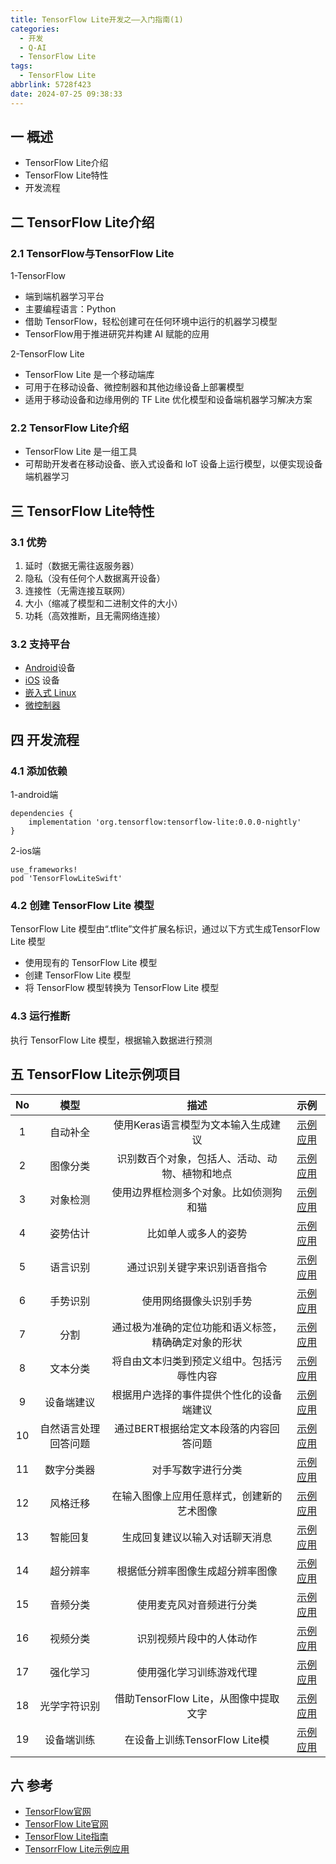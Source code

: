 ```yaml
---
title: TensorFlow Lite开发之——入门指南(1)
categories:
  - 开发
  - Q-AI
  - TensorFlow Lite
tags:
  - TensorFlow Lite
abbrlink: 5728f423
date: 2024-07-25 09:38:33
---
```

## 一 概述

* TensorFlow Lite介绍
* TensorFlow Lite特性
* 开发流程

<!--more-->

## 二 TensorFlow Lite介绍

### 2.1 TensorFlow与TensorFlow Lite

1-TensorFlow

* 端到端机器学习平台
* 主要编程语言：Python
* 借助 TensorFlow，轻松创建可在任何环境中运行的机器学习模型
* TensorFlow用于推进研究并构建 AI 赋能的应用

2-TensorFlow Lite

* TensorFlow Lite 是一个移动端库
* 可用于在移动设备、微控制器和其他边缘设备上部署模型
* 适用于移动设备和边缘用例的 TF Lite 优化模型和设备端机器学习解决方案

### 2.2 TensorFlow Lite介绍

* TensorFlow Lite 是一组工具
* 可帮助开发者在移动设备、嵌入式设备和 loT 设备上运行模型，以便实现设备端机器学习

## 三 TensorFlow Lite特性

### 3.1 优势

1. 延时（数据无需往返服务器）
2. 隐私（没有任何个人数据离开设备）
3. 连接性（无需连接互联网）
4. 大小（缩减了模型和二进制文件的大小）
5. 功耗（高效推断，且无需网络连接）

### 3.2 支持平台

*  [Android](https://www.tensorflow.org/lite/guide/android?hl=zh-cn)设备
*  [iOS](https://www.tensorflow.org/lite/guide/ios?hl=zh-cn) 设备
* [嵌入式 Linux](https://www.tensorflow.org/lite/guide/python?hl=zh-cn)
* [微控制器](https://www.tensorflow.org/lite/microcontrollers?hl=zh-cn)

## 四 开发流程

### 4.1 添加依赖

1-android端 

```
dependencies {
    implementation 'org.tensorflow:tensorflow-lite:0.0.0-nightly'
}
```

2-ios端

```
use_frameworks!
pod 'TensorFlowLiteSwift'
```

### 4.2 创建 TensorFlow Lite 模型

TensorFlow Lite 模型由“.tflite”文件扩展名标识，通过以下方式生成TensorFlow Lite 模型

* 使用现有的 TensorFlow Lite 模型
* 创建 TensorFlow Lite 模型
* 将 TensorFlow 模型转换为 TensorFlow Lite 模型

### 4.3 运行推断

执行 TensorFlow Lite 模型，根据输入数据进行预测

## 五  TensorFlow Lite示例项目

|  No  |         模型         |                         描述                         |                             示例                             |
| :--: | :------------------: | :--------------------------------------------------: | :----------------------------------------------------------: |
|  1   |       自动补全       |         使用Keras语言模型为文本输入生成建议          | [示例应用](https://www.tensorflow.org/lite/examples?hl=zh-cn) |
|  2   |       图像分类       |    识别数百个对象，包括人、活动、动物、植物和地点    | [示例应用](https://www.tensorflow.org/lite/examples?hl=zh-cn) |
|  3   |       对象检测       |        使用边界框检测多个对象。比如侦测狗和猫        | [示例应用](https://www.tensorflow.org/lite/examples?hl=zh-cn) |
|  4   |       姿势估计       |                 比如单人或多人的姿势                 | [示例应用](https://www.tensorflow.org/lite/examples?hl=zh-cn) |
|  5   |       语言识别       |             通过识别关键字来识别语音指令             | [示例应用](https://www.tensorflow.org/lite/examples?hl=zh-cn) |
|  6   |       手势识别       |                使用网络摄像头识别手势                | [示例应用](https://www.tensorflow.org/lite/examples?hl=zh-cn) |
|  7   |         分割         | 通过极为准确的定位功能和语义标签，精确确定对象的形状 | [示例应用](https://www.tensorflow.org/lite/examples?hl=zh-cn) |
|  8   |       文本分类       |      将自由文本归类到预定义组中。包括污辱性内容      | [示例应用](https://www.tensorflow.org/lite/examples?hl=zh-cn) |
|  9   |      设备端建议      |       根据用户选择的事件提供个性化的设备端建议       | [示例应用](https://www.tensorflow.org/lite/examples?hl=zh-cn) |
|  10  | 自然语言处理回答问题 |        通过BERT根据给定文本段落的内容回答问题        | [示例应用](https://www.tensorflow.org/lite/examples?hl=zh-cn) |
|  11  |      数字分类器      |                  对手写数字进行分类                  | [示例应用](https://www.tensorflow.org/lite/examples?hl=zh-cn) |
|  12  |       风格迁移       |      在输入图像上应用任意样式，创建新的艺术图像      | [示例应用](https://www.tensorflow.org/lite/examples?hl=zh-cn) |
|  13  |       智能回复       |            生成回复建议以输入对话聊天消息            | [示例应用](https://www.tensorflow.org/lite/examples?hl=zh-cn) |
|  14  |       超分辨率       |           根据低分辨率图像生成超分辨率图像           | [示例应用](https://www.tensorflow.org/lite/examples?hl=zh-cn) |
|  15  |       音频分类       |               使用麦克风对音频进行分类               | [示例应用](https://www.tensorflow.org/lite/examples?hl=zh-cn) |
|  16  |       视频分类       |               识别视频片段中的人体动作               | [示例应用](https://www.tensorflow.org/lite/examples?hl=zh-cn) |
|  17  |       强化学习       |               使用强化学习训练游戏代理               | [示例应用](https://www.tensorflow.org/lite/examples?hl=zh-cn) |
|  18  |     光学字符识别     |        借助TensorFlow Lite，从图像中提取文字         | [示例应用](https://www.tensorflow.org/lite/examples?hl=zh-cn) |
|  19  |      设备端训练      |            在设备上训练TensorFlow Lite模             | [示例应用](https://www.tensorflow.org/lite/examples?hl=zh-cn) |

## 六 参考

* [TensorFlow官网](https://www.tensorflow.org/?hl=zh-cn)
* [TensorFlow Lite官网](https://www.tensorflow.org/lite?hl=zh-cn)
* [TensorFlow Lite指南](https://www.tensorflow.org/lite/guide?hl=zh-cn)
* [TensorrFlow Lite示例应用](https://www.tensorflow.org/lite/examples?hl=zh-cn)

